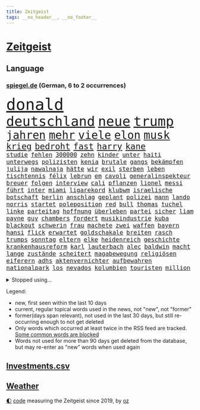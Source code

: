 ```yaml
---
title: Zeitgeist
tags: __no_header__, __no_footer__
---
```


# [Zeitgeist](https://oliz.io/zeitgeist/)

## Language

<h3><a href="https://www.spiegel.de" target="_blank">spiegel.de</a> (German, 6 to 2 occurrences)</h3>
<p style="font-family:monospace">
<span style="font-size:32pt"><a href="news_links.html#donald" class="current">donald</a></span>
<br>
<span style="font-size:27pt"><a href="news_links.html#deutschland" class="current">deutschland</a></span>
<span style="font-size:27pt"><a href="news_links.html#neue" class="current">neue</a></span>
<span style="font-size:27pt"><a href="news_links.html#trump" class="current">trump</a></span>
<br>
<span style="font-size:22pt"><a href="news_links.html#jahren" class="current">jahren</a></span>
<span style="font-size:22pt"><a href="news_links.html#mehr" class="current">mehr</a></span>
<span style="font-size:22pt"><a href="news_links.html#viele" class="current">viele</a></span>
<span style="font-size:22pt"><a href="news_links.html#elon" class="current">elon</a></span>
<span style="font-size:22pt"><a href="news_links.html#musk" class="current">musk</a></span>
<br>
<span style="font-size:17pt"><a href="news_links.html#krieg" class="current">krieg</a></span>
<span style="font-size:17pt"><a href="news_links.html#bedroht" class="current">bedroht</a></span>
<span style="font-size:17pt"><a href="news_links.html#fast" class="current">fast</a></span>
<span style="font-size:17pt"><a href="news_links.html#harry" class="current">harry</a></span>
<span style="font-size:17pt"><a href="news_links.html#kane" class="current">kane</a></span>
<br>
<span style="font-size:12pt"><a href="news_links.html#studie" class="current">studie</a></span>
<span style="font-size:12pt"><a href="news_links.html#fehlen" class="current">fehlen</a></span>
<span style="font-size:12pt"><a href="news_links.html#300000" class="current">300000</a></span>
<span style="font-size:12pt"><a href="news_links.html#zehn" class="current">zehn</a></span>
<span style="font-size:12pt"><a href="news_links.html#kinder" class="current">kinder</a></span>
<span style="font-size:12pt"><a href="news_links.html#unter" class="current">unter</a></span>
<span style="font-size:12pt"><a href="news_links.html#haiti" class="current">haiti</a></span>
<span style="font-size:12pt"><a href="news_links.html#unterwegs" class="current">unterwegs</a></span>
<span style="font-size:12pt"><a href="news_links.html#polizisten" class="current">polizisten</a></span>
<span style="font-size:12pt"><a href="news_links.html#kenia" class="current">kenia</a></span>
<span style="font-size:12pt"><a href="news_links.html#brutale" class="current">brutale</a></span>
<span style="font-size:12pt"><a href="news_links.html#gangs" class="current">gangs</a></span>
<span style="font-size:12pt"><a href="news_links.html#bekämpfen" class="current">bekämpfen</a></span>
<span style="font-size:12pt"><a href="news_links.html#julija" class="current">julija</a></span>
<span style="font-size:12pt"><a href="news_links.html#nawalnaja" class="current">nawalnaja</a></span>
<span style="font-size:12pt"><a href="news_links.html#hätte" class="current">hätte</a></span>
<span style="font-size:12pt"><a href="news_links.html#wir" class="current">wir</a></span>
<span style="font-size:12pt"><a href="news_links.html#exil" class="current">exil</a></span>
<span style="font-size:12pt"><a href="news_links.html#sterben" class="current">sterben</a></span>
<span style="font-size:12pt"><a href="news_links.html#leben" class="current">leben</a></span>
<span style="font-size:12pt"><a href="news_links.html#tischtennis" class="current">tischtennis</a></span>
<span style="font-size:12pt"><a href="news_links.html#félix" class="current">félix</a></span>
<span style="font-size:12pt"><a href="news_links.html#lebrun" class="new">lebrun</a></span>
<span style="font-size:12pt"><a href="news_links.html#em" class="current">em</a></span>
<span style="font-size:12pt"><a href="news_links.html#cavoli" class="new">cavoli</a></span>
<span style="font-size:12pt"><a href="news_links.html#generalinspekteur" class="new">generalinspekteur</a></span>
<span style="font-size:12pt"><a href="news_links.html#breuer" class="current">breuer</a></span>
<span style="font-size:12pt"><a href="news_links.html#folgen" class="current">folgen</a></span>
<span style="font-size:12pt"><a href="news_links.html#interview" class="current">interview</a></span>
<span style="font-size:12pt"><a href="news_links.html#cali" class="new">cali</a></span>
<span style="font-size:12pt"><a href="news_links.html#pflanzen" class="current">pflanzen</a></span>
<span style="font-size:12pt"><a href="news_links.html#lionel" class="current">lionel</a></span>
<span style="font-size:12pt"><a href="news_links.html#messi" class="current">messi</a></span>
<span style="font-size:12pt"><a href="news_links.html#führt" class="current">führt</a></span>
<span style="font-size:12pt"><a href="news_links.html#inter" class="current">inter</a></span>
<span style="font-size:12pt"><a href="news_links.html#miami" class="current">miami</a></span>
<span style="font-size:12pt"><a href="news_links.html#ligarekord" class="new">ligarekord</a></span>
<span style="font-size:12pt"><a href="news_links.html#klubwm" class="current">klubwm</a></span>
<span style="font-size:12pt"><a href="news_links.html#israelische" class="current">israelische</a></span>
<span style="font-size:12pt"><a href="news_links.html#botschaft" class="current">botschaft</a></span>
<span style="font-size:12pt"><a href="news_links.html#berlin" class="current">berlin</a></span>
<span style="font-size:12pt"><a href="news_links.html#anschlag" class="current">anschlag</a></span>
<span style="font-size:12pt"><a href="news_links.html#geplant" class="current">geplant</a></span>
<span style="font-size:12pt"><a href="news_links.html#polizei" class="current">polizei</a></span>
<span style="font-size:12pt"><a href="news_links.html#mann" class="current">mann</a></span>
<span style="font-size:12pt"><a href="news_links.html#lando" class="current">lando</a></span>
<span style="font-size:12pt"><a href="news_links.html#norris" class="current">norris</a></span>
<span style="font-size:12pt"><a href="news_links.html#startet" class="current">startet</a></span>
<span style="font-size:12pt"><a href="news_links.html#poleposition" class="new">poleposition</a></span>
<span style="font-size:12pt"><a href="news_links.html#red" class="current">red</a></span>
<span style="font-size:12pt"><a href="news_links.html#bull" class="current">bull</a></span>
<span style="font-size:12pt"><a href="news_links.html#thomas" class="current">thomas</a></span>
<span style="font-size:12pt"><a href="news_links.html#tuchel" class="new">tuchel</a></span>
<span style="font-size:12pt"><a href="news_links.html#linke" class="current">linke</a></span>
<span style="font-size:12pt"><a href="news_links.html#parteitag" class="current">parteitag</a></span>
<span style="font-size:12pt"><a href="news_links.html#hoffnung" class="current">hoffnung</a></span>
<span style="font-size:12pt"><a href="news_links.html#überleben" class="current">überleben</a></span>
<span style="font-size:12pt"><a href="news_links.html#partei" class="current">partei</a></span>
<span style="font-size:12pt"><a href="news_links.html#sicher" class="current">sicher</a></span>
<span style="font-size:12pt"><a href="news_links.html#liam" class="current">liam</a></span>
<span style="font-size:12pt"><a href="news_links.html#payne" class="new">payne</a></span>
<span style="font-size:12pt"><a href="news_links.html#guy" class="new">guy</a></span>
<span style="font-size:12pt"><a href="news_links.html#chambers" class="new">chambers</a></span>
<span style="font-size:12pt"><a href="news_links.html#fordert" class="current">fordert</a></span>
<span style="font-size:12pt"><a href="news_links.html#musikindustrie" class="new">musikindustrie</a></span>
<span style="font-size:12pt"><a href="news_links.html#kuba" class="current">kuba</a></span>
<span style="font-size:12pt"><a href="news_links.html#blackout" class="new">blackout</a></span>
<span style="font-size:12pt"><a href="news_links.html#schwerin" class="current">schwerin</a></span>
<span style="font-size:12pt"><a href="news_links.html#frau" class="current">frau</a></span>
<span style="font-size:12pt"><a href="news_links.html#machete" class="current">machete</a></span>
<span style="font-size:12pt"><a href="news_links.html#zwei" class="current">zwei</a></span>
<span style="font-size:12pt"><a href="news_links.html#waffen" class="current">waffen</a></span>
<span style="font-size:12pt"><a href="news_links.html#bayern" class="current">bayern</a></span>
<span style="font-size:12pt"><a href="news_links.html#hansi" class="current">hansi</a></span>
<span style="font-size:12pt"><a href="news_links.html#flick" class="current">flick</a></span>
<span style="font-size:12pt"><a href="news_links.html#erwartet" class="current">erwartet</a></span>
<span style="font-size:12pt"><a href="news_links.html#goldschakale" class="new">goldschakale</a></span>
<span style="font-size:12pt"><a href="news_links.html#breiten" class="current">breiten</a></span>
<span style="font-size:12pt"><a href="news_links.html#rasch" class="current">rasch</a></span>
<span style="font-size:12pt"><a href="news_links.html#trumps" class="current">trumps</a></span>
<span style="font-size:12pt"><a href="news_links.html#sonntag" class="current">sonntag</a></span>
<span style="font-size:12pt"><a href="news_links.html#eltern" class="current">eltern</a></span>
<span style="font-size:12pt"><a href="news_links.html#elke" class="current">elke</a></span>
<span style="font-size:12pt"><a href="news_links.html#heidenreich" class="current">heidenreich</a></span>
<span style="font-size:12pt"><a href="news_links.html#geschichte" class="current">geschichte</a></span>
<span style="font-size:12pt"><a href="news_links.html#krankenhausreform" class="new">krankenhausreform</a></span>
<span style="font-size:12pt"><a href="news_links.html#karl" class="current">karl</a></span>
<span style="font-size:12pt"><a href="news_links.html#lauterbach" class="current">lauterbach</a></span>
<span style="font-size:12pt"><a href="news_links.html#alec" class="current">alec</a></span>
<span style="font-size:12pt"><a href="news_links.html#baldwin" class="current">baldwin</a></span>
<span style="font-size:12pt"><a href="news_links.html#macht" class="current">macht</a></span>
<span style="font-size:12pt"><a href="news_links.html#lange" class="current">lange</a></span>
<span style="font-size:12pt"><a href="news_links.html#zustände" class="new">zustände</a></span>
<span style="font-size:12pt"><a href="news_links.html#scheitert" class="current">scheitert</a></span>
<span style="font-size:12pt"><a href="news_links.html#magabewegung" class="current">magabewegung</a></span>
<span style="font-size:12pt"><a href="news_links.html#religiösen" class="current">religiösen</a></span>
<span style="font-size:12pt"><a href="news_links.html#eiferern" class="new">eiferern</a></span>
<span style="font-size:12pt"><a href="news_links.html#adhs" class="current">adhs</a></span>
<span style="font-size:12pt"><a href="news_links.html#aktenvernichter" class="new">aktenvernichter</a></span>
<span style="font-size:12pt"><a href="news_links.html#aufbewahren" class="new">aufbewahren</a></span>
<span style="font-size:12pt"><a href="news_links.html#nationalpark" class="current">nationalpark</a></span>
<span style="font-size:12pt"><a href="news_links.html#los" class="current">los</a></span>
<span style="font-size:12pt"><a href="news_links.html#nevados" class="new">nevados</a></span>
<span style="font-size:12pt"><a href="news_links.html#kolumbien" class="current">kolumbien</a></span>
<span style="font-size:12pt"><a href="news_links.html#touristen" class="current">touristen</a></span>
<span style="font-size:12pt"><a href="news_links.html#million" class="current">million</a></span>
</p>
<details>
<summary>Stopped using...</summary>
<p class="former" style="font-size:12pt">
historiker(1459) verfolgen(1458) vierte(1458) beweisen(1457) gehalt(1457) menge(1457) schatten(1457) boot(1456) uhr(1456) urlaub(1456) pflege(1455) portugal(1455) treffer(1455) wehren(1455) afrika(1454) angeklagter(1454) becker(1454) cristiano(1454) ronaldo(1454) babys(1453) fließt(1453) kommunen(1453) lag(1453) myanmar(1453) polizeieinsatz(1453) tschechien(1453) wechselt(1453) angekommen(1452) kauft(1452) kämpfer(1452) teilte(1452) abstimmung(1451) bahnhof(1451) einigung(1451) fielen(1451) plädiert(1451) gesunken(1450) klagt(1450) landesregierung(1450) material(1450) regt(1450) scheiterte(1450) sinken(1450) statement(1450) usaußenminister(1450) wahrheit(1450) weltweiten(1450) 10000(1449) emmanuel(1449) ermöglichen(1449) nahmen(1449) plus(1449) reißt(1449) unterricht(1449) anbieter(1448) erklärte(1448) i(1448) innenministerium(1448) feuerwehrleute(1447) finanziell(1447) freie(1447) größter(1447) forderung(1446) roten(1446) nahezu(1445) stets(1445) voraus(1445) abgebrochen(1444) offiziellen(1444) pressestimmen(1444) spekuliert(1444) vorübergehend(1444) wochenlang(1444) illegal(1443) institut(1443) brite(1442) investitionen(1442) 3(1441) debakel(1441) distanziert(1441) wies(1441) büro(1440) eigentümer(1440) gekauft(1440) erkrankung(1438) harten(1438) william(1438) motiv(1437) starker(1437) gold(1436) brechen(1435) treiben(1435) dran(1434) stieg(1434) großem(1433) königin(1433) reduzieren(1433) schrecken(1433) pflicht(1432) hunger(1429) bundesgerichtshof(1428) ähnlich(1428) beschlagnahmt(1427) gouverneur(1427) kontakt(1427) beweise(1426) automatisch(1425) insassen(1424) syrer(1424) abstieg(1422) teilnahme(1422) geborgen(1417) einblicke(1403) aktionen(1393) langem(1392) blinken(1391) marine(1388) last(1386) schiffe(1376) öffnet(1343) zusammenbruch(1311) investor(1283) rumänien(1277) lediglich(1236) abgegeben(1233) tennisstar(1222) serbien(1215) ausbildung(1212) schwäche(1206) sammelt(1203) verbunden(1177) gestern(1144) haushalt(1119) tiger(1109) vorfeld(1098) abschreckung(1090) einschätzungen(1087) zentralen(1087) regierungschefin(1082) stern(1082) beider(1078) methode(1063) öffentlichrechtlichen(1022) buschmann(1013) ben(1003) geplatzt(995) verschwinden(993) überwachung(989) spielern(985) helikopter(979) fake(975) unwetter(960) kriegsverbrechen(926) hochrangigen(924) herzen(919) günstiger(917) fußballerinnen(912) crew(908) handys(900) durchsuchen(896) prinzessin(872) dänischen(864) kaffee(847) lena(836) fahrgäste(831) thüringens(829) erdbeben(820) entfernen(819) rettungsaktion(815) olympiasieger(814) ähnlichen(810) zivile(797) protestbewegung(792) offizielle(788) streiks(784) hände(781) verfassungsgericht(761) zurückkehren(753) branchen(741) francisco(736) irland(735) besatzung(729) deuten(713) beerdigt(704) abgeben(694) geschmack(694) gast(676) lauter(675) check(661) legendäre(654) fahnder(641) sachsens(631) demonstriert(630) herstellers(627) mythos(627) c(626) chatgpt(615) startups(615) wasserstoff(614) 52(613) leon(612) nötigung(611) gravierende(608) kläger(606) weimar(606) 5000(605) freiwillige(605) geständnis(597) diesjährigen(582) rivalen(582) hamilton(581) lewis(581) spiegelreport(580) höhepunkt(572) hinweg(570) dominieren(569) kreuz(565) asylpolitik(556) behaupten(546) bekämpfung(534) experiment(530) urlauber(528) massenhaft(524) auffällig(519) diebstahl(511) florenz(509) rechter(508) terrorismus(504) genießen(503) iphones(497) prime(497) absurd(493) achtjährige(492) partien(489) cool(487) sandra(483) staats(483) älterer(477) sächsischen(475) weile(468) auflösung(462) awards(462) ankunft(460) toronto(460) busfahrer(459) preiserhöhung(459) massiver(455) benachteiligt(454) popstars(450) erweitert(448) verbreitung(448) victoria(448) bodensee(446) saßen(445) ezb(444) metropole(439) strenger(438) atlanta(437) kooperiert(436) service(435) sicherheitsmaßnahmen(433) ergebnissen(429) iphone(429) britney(428) spears(428) stützen(428) südkoreanische(418) verglichen(415) chancenlos(413) körperliche(412) brücken(409) sichergestellt(409) schach(404) jon(399) dient(398) nachteile(395) phänomen(389) hymne(386) 99(385) attentäter(385) 61(383) mittelfeld(382) getöteter(376) qualifikation(372) unschuldig(372) demokratischen(370) milliardenhilfen(369) verdrängt(369) europaparlament(368) palästina(367) angehende(363) 2035(362) 43(359) gravierenden(357) nächte(357) popkultur(356) sitz(351) taugen(350) versagt(350) willkommen(348) erfindung(347) sofia(342) 1100(340) gefährlichsten(340) achtzigerjahre(339) bundes(336) vulkanausbruch(336) eingedrungen(335) sicherheitsgründen(335) flensburg(333) kilo(333) sommerspiele(333) einführung(328) menschenrechte(327) staatssekretärin(325) beyoncé(324) perry(322) 29jähriger(321) kritischer(321) spiels(319) ausländer(318) geräten(315) gewicht(315) sprecherin(314) staatsanwälte(314) stone(309) rechtlich(308) haftstrafen(307) entspannung(305) islamische(302) kündigungen(302) nass(301) tourt(301) notlage(297) flaggen(295) erfolgserlebnis(294) lernt(293) sharon(292) brasilianische(287) historischer(287) kriegsschiffe(287) 93(286) gerungen(285) usdollar(285) oma(282) politischer(282) station(281) iss(280) umfangreiche(280) zeitalter(280) verkünden(279) verschwörungstheorien(278) bezeichnete(275) operation(275) rammte(275) anwendung(272) belgorod(272) eilantrag(271) frustriert(271) aufgedeckt(268) bevorzugen(266) vorliegt(266) cdu/csu(264) dave(263) wassermassen(263) 1980(260) spitzenpolitiker(260) sendet(259) baltimore(255) berühmteste(253) chrome(253) hungersnot(252) privates(249) direkten(248) erhöhte(248) matteo(247) bestürzt(244) hohem(239) hummels(239) mats(239) politischem(239) montagmorgen(238) offenbaren(237) rechtlichen(237) substanz(237) konzept(236) negativ(236) massenhaften(234) ampelstreit(233) alzheimer(231) hauptdarstellerin(231) trainers(231) bronze(229) zustande(229) inakzeptabel(228) justin(228) meisterschaft(228) siegtreffer(228) swifts(228) lebenslang(225) steuersenkungen(224) wohnmobil(224) oleksandr(223) falscher(222) zentimeter(221) autofahrerin(219) günter(218) obst(216) änderte(215) bear(214) falschinformationen(213) einfacher(212) huawei(212) tvshow(212) eingefangen(211) vereitelt(211) apples(210) djirsarai(210) silber(210) übertrieben(210) usmedien(209) entlang(208) durchsuchung(207) major(207) zweitligisten(206) planung(205) 35000(204) runter(203) biss(202) flugzeugbauer(202) spitzenkandidaten(201) plastik(199) sainz(197) argumentierte(196) fluglinie(196) kassierte(196) enthüllen(195) fragwürdige(195) techmilliardär(195) verbraucherpreise(195) boxer(194) mad(194) verurteilter(194) eurofighter(192) sangen(192) schrank(192) jeff(191) lautete(191) sudan(190) nominierten(189) reiht(189) amts(187) auswärtigen(187) spielten(187) athletin(186) josh(186) netzwerken(185) umbruch(185) ergreift(184) spannende(184) zwangsversteigerung(184) bookingcom(183) bvbprofi(182) grauen(182) absurde(181) trümmer(181) katastrophenfall(180) afderfolg(179) justizministerin(179) dürre(176) se(176) elefanten(175) milliardengeschäft(175) privatsphäre(175) milchstraße(174) ressourcen(174) benachbarten(173) eilish(173) toujours(173) erhärten(172) königlichen(172) einberufen(171) entlassung(171) herausgesucht(171) oberster(171) bayerischer(170) witz(170) zahlreicher(170) einschalten(169) irreführende(168) vorfreude(168) außergewöhnliche(167) halmich(167) regina(167) rekrutieren(167) unterschätzen(166) einschränken(164) verhört(164) bejubelt(162) mclaren(162) provozieren(162) pérez(162) norwegische(161) akzeptieren(160) kommentieren(158) morgan(158) überflutet(158) cannes(157) mücken(157) pelosi(157) gefangenenlager(156) zeilen(156) hauskauf(155) linker(155) publikums(155) ideal(154) spiegelspitzengespräch(154) beobachtung(153) beweist(153) kriselnden(153) tigermücke(152) bestritt(151) kundschaft(151) küssen(151) beschränkungen(150) döner(150) geldwäsche(150) hitlers(149) massensterben(149) präparierten(149) besuchte(148) europäischer(148) flair(148) jeweiligen(148) positive(148) annkatrin(147) beschimpfungen(147) jawort(145) privater(145) entmutigen(144) kryptowährung(143) likes(143) meisterschaften(143) aufkommen(142) films(142) reichsbürgerprozess(142) bremerhaven(140) cybercrime(140) gelbe(140) heimatstadt(140) pionier(140) straftätern(140) verdachtsfall(140) chats(139) durchbrechen(139) populär(139) 1400(138) feier(138) geschwächte(138) amerikanerin(137) rasmus(137) buhlt(136) outfit(136) hipp(135) verschleppte(135) zugspitze(135) elend(134) versetzen(134) ausgesagt(133) ernten(133) gehackt(133) niemandem(133) krimi(132) tshirt(132) unmittelbarer(132) unversöhnlich(132) bon(131) handele(131) jovi(131) stärkere(131) befriedigend(130) lokalen(130) privat(130) schleudert(130) verschärfung(130) bezweifeln(129) esther(129) griechische(129) plagen(129) weigert(129) nachrichtenagentur(128) emaus(127) gallant(127) plünderungen(127) regnen(127) schärferen(127) unsinn(127) wider(127) gemessen(126) indopazifik(126) verschwörungsmythen(126) yoav(126) meisterin(125) basketballliga(124) spekulieren(124) deklassiert(123) polizeiliche(123) quatsch(122) rettungsteams(122) nhl(121) ereignisse(120) gewaltsamen(120) hampshire(117) kinshasa(117) ordnete(117) unbekleidet(117) ausschließlich(116) fußballlegende(116) gabe(116) gigi(116) einsam(115) l’amour(115) usbotschafterin(115) anhaltenden(114) buchsteiner(114) somalia(114) einseitig(113) koalitionen(113) natoostflanke(113) schutzsuchenden(113) surfer(113) bundesligaaufsteiger(112) flüchteten(112) basel(111) funk(111) josé(111) kreative(111) damalige(110) fernseher(110) ortschaft(110) urlaubsziel(110) vergaß(110) youtuber(110) 2002(109) polizeigewalt(109) spieß(109) bowl(108) gebrochene(108) jederzeit(108) schutt(108) woanders(108) solch(107) sponsor(107) berührt(106) modi(106) redaktion(106) todestag(106) unterbrechen(106) urteile(106) fremdelt(105) hartnäckig(105) aufwendigen(104) löwen(104) want(104) wettkämpfen(104) 25jährige(103) gehör(103) bewährung(102) aufgewachsen(101) gefälschten(101) kubitschek(101) mitternacht(101) cruise(100) daddy(100) zahlte(100) zugänglich(99) eingespielt(98) gemeinnützige(98) verworfen(98) bleibe(97) extremen(97) 27jähriger(96) maskottchen(96) fördergelder(95) psychotherapeut(95) schwarzarbeit(95) strauchelnde(95) zeichnen(95) 25jährigen(94) opa(94) guirassy(93) serhou(93) füllkrug(92) niclas(92) verkleidet(92) intelligence(91) liedern(91) usbekistan(91) zulassung(91) zwangsversteigert(91) ansiedlung(90) beieinander(90) erschöpft(90) patientinnen(90) rossi(90) ruine(90) schiffs(90) wetterextreme(90) aufzuhalten(89) beinahekatastrophe(89) döring(89) fehlerhafte(89) financial(89) prügelei(89) spieltagen(89) südkoreanischer(89) wegstecken(89) argentinier(88) danke(88) inspiration(88) klassik(88) migrantinnen(88) ruf(88) vergewaltiger(88) ökosystem(88) gleichstellung(87) kkr(87) mcdonald's(87) usautobauer(87) verfügbar(87) abgesperrt(86) entschädigt(86) erdgeschichte(86) etatentwurf(86) eustrafzöllen(86) renten(86) timberlake(86) waldbrände(86) ausschüsse(85) berlinkreuzberg(85) plump(85) sandbank(85) schleppen(85) ausländischen(84) falschmeldungen(84) gewaltsame(84) gulasch(84) jacksons(84) legende(84) passantin(84) posiert(84) simbabwe(84) wassertemperatur(84) welthits(84) östliche(84) raststätte(83) vorherigen(83) jährlich(82) fallzahlen(81) kifunktionen(81) kinderarmut(81) mate(81) schalteten(81) sicherte(81) aufsehenerregenden(80) einträchtig(80) liberaler(80) miene(80) parat(80) ran(80) spielzug(80) firmenpleiten(79) georgier(79) gespaltenes(79) gruppenphase(79) tritten(79) wettbewerbsfähig(79) kongressabgeordnete(78) meldeten(78) mittlere(78) monatlichen(78) usamerikanischen(78) gesichert(77) haushaltsentwurf(77) moniert(77) pfister(77) rennende(77) subtile(77) ungeahnte(77) versinken(77) avm(76) banksy(76) beunruhigenden(76) dienstwagen(76) verbracht(76) abstruse(75) auftritts(75) coverfoto(75) harmonie(75) siebte(75) spiegeldokumentation(75) waggon(75) endlosen(74) musikalisch(74) radsports(74) sympathien(74) kapazitäten(73) todesangst(73) badewanne(72) kindergeld(72) schlusslicht(72) stimmenfang(72) anlegern(71) gazakrieges(71) geschasste(71) heimwm(71) türkischem(71) wappnet(71) ernstvolker(70) frisches(70) kanzlerkandidatur(70) bands(69) behauptete(69) freud(69) gegensatz(69) kramer(69) pannenserie(69) sondersitzung(69) buckelwal(68) damm(68) eiszeit(68) ertrinkt(68) gräben(68) korrektheit(68) küsst(68) landesweite(68) attentatsversuch(67) erforschen(67) fritz(67) lockt(67) postete(67) pulverisiert(67) theorie(67) brasilianerin(66) darwin(66) davie(66) findige(66) gesundheitliche(66) hose(66) kriegt(66) kriselnde(66) selke(66) tanzte(66) verpflichtung(66) vollbringen(66) 131(65) drohenden(65) honorar(65) äußersten(65) attentäters(64) attraktive(64) drehen(64) entsprechende(64) erwürgt(64) flugzeugen(64) geklettert(64) haar(64) nicolas(64) personalie(64) secretserviceagenten(64) sprengstoff(64) argumentiert(63) coronavirus(63) eriksson(63) svengöran(63) dnaanalysen(62) gerhardt(62) großhandel(62) großhandelspreise(62) rechtmäßigkeit(62) einjähriger(61) emmyawards(61) emmys(61) nachfahren(61) juristen(60) angespült(59) finger(59) indizien(59) jet(59) komplizierte(59) regionalen(59) sicherstellen(59) umlaufbahn(59) werft(59) aggressive(58) geheime(58) geoengineering(58) piastri(58) unbeliebten(58) usraketen(58) wischen(58) altem(57) belächelt(57) bordell(57) elsässer(57) exwrestler(57) mitbestimmt(57) musikalische(57) verschickte(57) craig(56) durchsuchten(56) exfrau(56) sommerferien(56) auswirkt(55) belege(55) flugtaxis(55) gerissen(55) idole(55) irantreue(55) radikalere(55) vandalismus(55) 1995(54) galgen(54) messner(54) papenburg(54) privatwirtschaft(54) einzunehmen(53) erkennungszeichen(53) hilflose(53) privatautos(53) tempelberg(53) bruce(52) halbjahr(52) mutprobe(52) vorletzte(52) karim(51) knallige(51) sportwagenbauer(51) suchmaschine(51) verbrennerverbot(51) vergewaltigungsfall(51) aaron(50) coronaimpfstoff(50) geknackt(50) koordinierte(50) parade(50) tönen(50) zerwürfnis(50) aschaffenburg(49) fahrerin(49) misshandlung(49) präsidentschaftswahlen(49) stell(49) asteroid(48) ausreichend(48) babynahrungshersteller(48) dax(48) geschlecht(48) watergate(48) edwards(47) exbbcmoderator(47) huw(47) obdachlosigkeit(47) opferangehörigen(47) traten(47) wettbewerbe(47) wonach(47) astronomie(46) ausreise(46) autokrat(46) entschuldigte(46) olympisch(46) schlimmen(46) schrägen(46) skelett(46) ausweisung(45) echauffiert(45) erben(45) kinderarzt(45) besorgte(44) bizarre(44) breakdance(44) erneuter(44) fußwege(44) leitindex(44) linienbus(44) pool(44) tirade(44) überholmanöver(44) colin(43) cybermobbing(43) drogenhändler(43) farrell(43) mogadischu(43) ausgetauscht(42) bekennerschreiben(42) beschmiert(42) djane(42) gästehaus(42) islamfeindliche(42) plattformen(42) rekrutiert(42) benutzte(41) delta(41) drohender(41) filialen(41) häufigste(41) mähne(41) nordirland(41) zentralrat(41) zuschießen(41) aufgebraucht(40) brocken(40) fahrerflucht(40) haschisch(40) hinderte(40) verzögert(40) achterbahn(39) geschmeidig(39) rotherham(39) ohren(38) olympischer(38) überraschen(38) afdpolitikerin(37) il(37) wohnsitz(37) abgesetzt(36) dankesrede(36) einzusetzen(36) englisch(36) erschütterten(36) kotzen(36) köche(36) messerattacken(36) spielplatz(36) streetartkünstlers(36) teilnehmenden(36) verlesen(36) verstrickt(36) berger(35) empfehlung(35) henseleit(35) kloster(35) tournee(35) traditionsklub(35) wahlempfehlung(35) entlohnt(34) kiforscher(34) lukrative(34) rohstoffen(34) schlussphase(34) überlastet(34) kolkata(33) rechtspartei(33) seltsamer(33) streichung(33) betäubt(32) butch(32) geheimdienstes(32) investments(32) keinerlei(32) ministers(32) neunten(32) suni(32) wilmore(32) witze(32) bescherten(31) eukommissar(31) mathematik(31) nordstreamsaboteur(31) stritt(31) 55(30) flugtaxihersteller(30) großbrand(30) kaserne(30) läuferin(30) motorradfahrer(30) mpox(30) mpoxvirus(30) polizeikräfte(30) richterinnen(30) unerfahrene(30) 320000(29) adrenalin(29) ausgrabungen(29) brandbekämpfung(29) bundesweiter(29) hilfsgelder(29) mutationen(29) obduktionsbericht(29) steil(29) cuxhaven(28) dihk(28) schaulustige(28) up(28) ausweitung(27) breton(27) börner(27) faltbaren(27) karsten(27) misslang(27) polio(27) revision(27) spektakulärer(27) stabiles(27) thierry(27) unglücksnacht(27) winzer(27) bezeichnen(26) rafterroristen(26) baku(25) betäubte(25) bombendrohungen(25) flutwelle(25) heidi(25) klum(25) komplexe(25) magische(25) angedeutet(24) gestiegene(24) hochzeitsgesellschaft(24) speziellen(24) vorgemacht(24) wolfsburger(24) 102(23) 32jähriger(23) alarmierende(23) amini(23) freizeitpark(23) gebannt(23) gonzález(23) jina(23) limit(23) mahsa(23) norwegens(23) vorteil(23) eilig(22) getarnte(22) grünes(22) spezialtaucher(22) abc(21) feste(21) festgenommene(21) harz(21) ingebrigtsen(21) lastminuteerfolg(21) verabreichte(21) bundesligarückkehr(20) emiraten(20) merz’(20) rollfeld(20) sardinien(20) verscharrt(20) verzückte(20) vorantreiben(20) weltrangliste(20) berühmter(19) eishockey(19) fußballerin(19) sunset(19) weltmeisterteam(19) abschiebeflug(18) gewaltdelikte(18) kursiert(18) küsse(18) lehramt(18) mittels(18) raubüberfall(18) schnappt(18) seven(18) springsteen(18) trainerlegende(18) ulrike(18) schrillen(17) versteckte(17) your(17) klärung(16) lieferanten(16) messerattentat(16) regisseurin(16) schwersten(16) spanienrundfahrt(16) vormonat(16) zehnfache(16) geschwommen(15) polaris(15) polizeichef(15) rabatt(15) spacexmission(15) viertes(15) weltraumspaziergang(15) zerlegte(15) behinderung(14) extremschwimmen(14) i’m(14) miller(14) paralympische(14) alexandre(13) bundesrichter(13) eagles(13) geküsst(13) gelangen(13) meseberg(13) milliardenschwere(13) moraes(13) nachlass(13) unterschrieben(13) berlinneukölln(12) bestritten(12) leitbild(12) michaela(12) zurückweisungen(12) army(11) edmundo(11) ekelhaft(11) erschütternde(11) fremdenfeindlichkeit(11) sperrminorität(11) stripes(11) tribünen(11) verüben(11) überfällig(11)
</p>
</details>
<p>Legend:
<ul>
<li><span class="new">new</span>, first seen within the last 10 days</li>
<li><span class="current">current</span>, regular topical words used in the news, not "new", not "former"</li>
<li><span class="former">former(days span relevant)</span>, not used in the last 30 days, but still re-occurring enough to not get deleted</li>
<li>Only words which occurred at least twice in the RSS feed are tracked. <a href="language/filters.py">Some common words are blocked</a></li>
<li>Words not used for more than 90 days get deleted from the database, but may re-enter as "new" words when used again</li>
</ul>
</p>

## [Investments](investments.html)[.csv](investments.csv)

## [Weather](weather.html)

<footer>
<a href="javascript:toggleTheme()" class="nav">🌓</a>
<a href="https://github.com/ooz/zeitgeist">code</a> measuring the Zeitgeist since 2019, by <a href="https://oliz.io">oz</a>
</footer>

